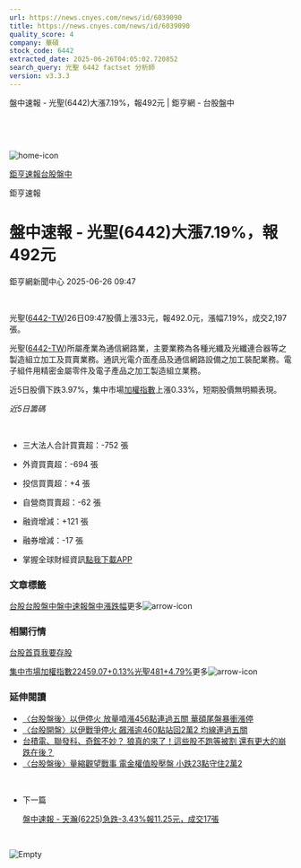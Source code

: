 ```yaml
---
url: https://news.cnyes.com/news/id/6039090
title: https://news.cnyes.com/news/id/6039090
quality_score: 4
company: 華碩
stock_code: 6442
extracted_date: 2025-06-26T04:05:02.720852
search_query: 光聖 6442 factset 分析師
version: v3.3.3
---
```


盤中速報 - 光聖(6442)大漲7.19%，報492元 | 鉅亨網 - 台股盤中

‌

‌

![home-icon](/assets/icons/breadCrumb/symbol-icon-home.svg)

[鉅亨速報](/news/cat/anue_live)[台股盤中](/news/cat/tw_live)

鉅亨速報

# 盤中速報 - 光聖(6442)大漲7.19%，報492元

鉅亨網新聞中心 2025-06-26 09:47

‌

光聖([6442-TW](https://www.cnyes.com/twstock/6442))26日09:47股價上漲33元，報492.0元，漲幅7.19%，成交2,197張。

光聖([6442-TW](https://www.cnyes.com/twstock/6442))所屬產業為通信網路業，主要業務為各種光纖及光纖連合器等之製造組立加工及買賣業務。通訊光電介面產品及通信網路設備之加工裝配業務。電子組件用精密金屬零件及電子產品之加工製造組立業務。

近5日股價下跌3.97%，集中市場[加權指數](https://invest.cnyes.com/index/TWS/TSE01)上漲0.33%，短期股價無明顯表現。

*近5日籌碼*

‌

* 三大法人合計買賣超：-752 張
* 外資買賣超：-694 張
* 投信買賣超：+4 張
* 自營商買賣超：-62 張
* 融資增減：+121 張
* 融券增減：-17 張

* 掌握全球財經資訊[點我下載APP](http://www.cnyes.com/app/?utm_source=mweb&utm_medium=HamMenuBanner&utm_campaign=fixed&utm_content=entr)

### 文章標籤

[台股](https://news.cnyes.com/tag/台股 "台股")[台股盤中](https://news.cnyes.com/tag/台股盤中 "台股盤中")[盤中速報](https://news.cnyes.com/tag/盤中速報 "盤中速報")[盤中漲跌幅](https://news.cnyes.com/tag/盤中漲跌幅 "盤中漲跌幅")更多![arrow-icon](/assets/icons/arrows/arrow-down.svg)

### 相關行情

[台股首頁](https://www.cnyes.com/twstock)[我要存股](https://supr.link/8OHaU)

[集中市場加權指數22459.07+0.13%](https://invest.cnyes.com/index/TWS/TSE01)[光聖481+4.79%](https://www.cnyes.com/twstock/6442)更多![arrow-icon](/assets/icons/arrows/arrow-down.svg)

### 延伸閱讀

* [〈台股盤後〉以伊停火 放量噴漲456點連過五關 華碩尾盤暴衝漲停](/news/id/6035818)
* [〈台股開盤〉以伊戰爭停火 飆漲逾460點站回2萬2 均線連過五關](/news/id/6035305)
* [台積電、聯發科、奇鋐不妙？ 狼真的來了！這些股不跑等被割 還有更大的崩跌在後？](/news/id/6031143)
* [〈台股盤後〉量縮觀望戰事 電金權值股壓盤 小跌23點守住2萬2](/news/id/6024291)

‌

* 下一篇

  [盤中速報 - 天瀚(6225)急跌-3.43%報11.25元，成交17張](/news/id/6037545)

‌

![Empty](/assets/icons/skeleton/empty-image.svg)

‌
